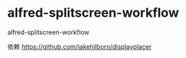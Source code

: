 # alfred-splitscreen-workflow
alfred-splitscreen-workflow

依赖 https://github.com/jakehilborn/displayplacer
